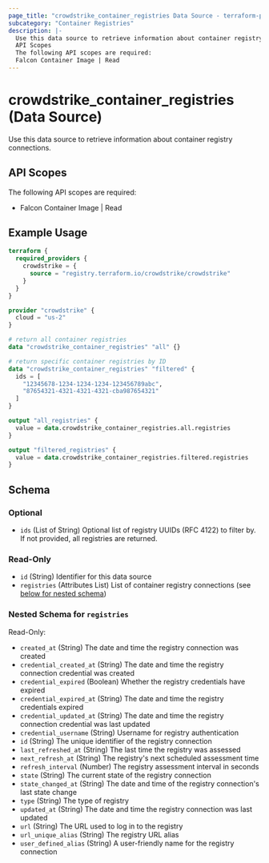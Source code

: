 ```yaml
---
page_title: "crowdstrike_container_registries Data Source - terraform-provider-crowdstrike"
subcategory: "Container Registries"
description: |-
  Use this data source to retrieve information about container registry connections.
  API Scopes
  The following API scopes are required:
  Falcon Container Image | Read
---
```


# crowdstrike_container_registries (Data Source)

Use this data source to retrieve information about container registry connections.

## API Scopes

The following API scopes are required:

- Falcon Container Image | Read


## Example Usage

```terraform
terraform {
  required_providers {
    crowdstrike = {
      source = "registry.terraform.io/crowdstrike/crowdstrike"
    }
  }
}

provider "crowdstrike" {
  cloud = "us-2"
}

# return all container registries
data "crowdstrike_container_registries" "all" {}

# return specific container registries by ID
data "crowdstrike_container_registries" "filtered" {
  ids = [
    "12345678-1234-1234-1234-123456789abc",
    "87654321-4321-4321-4321-cba987654321"
  ]
}

output "all_registries" {
  value = data.crowdstrike_container_registries.all.registries
}

output "filtered_registries" {
  value = data.crowdstrike_container_registries.filtered.registries
}
```

<!-- schema generated by tfplugindocs -->
## Schema

### Optional

- `ids` (List of String) Optional list of registry UUIDs (RFC 4122) to filter by. If not provided, all registries are returned.

### Read-Only

- `id` (String) Identifier for this data source
- `registries` (Attributes List) List of container registry connections (see [below for nested schema](#nestedatt--registries))

<a id="nestedatt--registries"></a>
### Nested Schema for `registries`

Read-Only:

- `created_at` (String) The date and time the registry connection was created
- `credential_created_at` (String) The date and time the registry connection credential was created
- `credential_expired` (Boolean) Whether the registry credentials have expired
- `credential_expired_at` (String) The date and time the registry credentials expired
- `credential_updated_at` (String) The date and time the registry connection credential was last updated
- `credential_username` (String) Username for registry authentication
- `id` (String) The unique identifier of the registry connection
- `last_refreshed_at` (String) The last time the registry was assessed
- `next_refresh_at` (String) The registry's next scheduled assessment time
- `refresh_interval` (Number) The registry assessment interval in seconds
- `state` (String) The current state of the registry connection
- `state_changed_at` (String) The date and time of the registry connection's last state change
- `type` (String) The type of registry
- `updated_at` (String) The date and time the registry connection was last updated
- `url` (String) The URL used to log in to the registry
- `url_unique_alias` (String) The registry URL alias
- `user_defined_alias` (String) A user-friendly name for the registry connection
